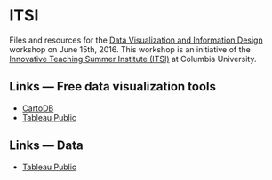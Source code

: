 # ITSI

Files and resources for the [Data Visualization and Information Design](https://itsi2016.wikispaces.columbia.edu/Schedule) workshop on June 15th, 2016. This workshop is an initiative of the [Innovative Teaching Summer Institute (ITSI)](http://ctl.columbia.edu/graduate-instructors/itsi/) at Columbia University.

## Links — Free data visualization tools

* [CartoDB](https://cartodb.com/)
* [Tableau Public](https://public.tableau.com/s/)

## Links — Data

* [Tableau Public](https://public.tableau.com/s/resources?qt-overview_resources=1#qt-overview_resources)